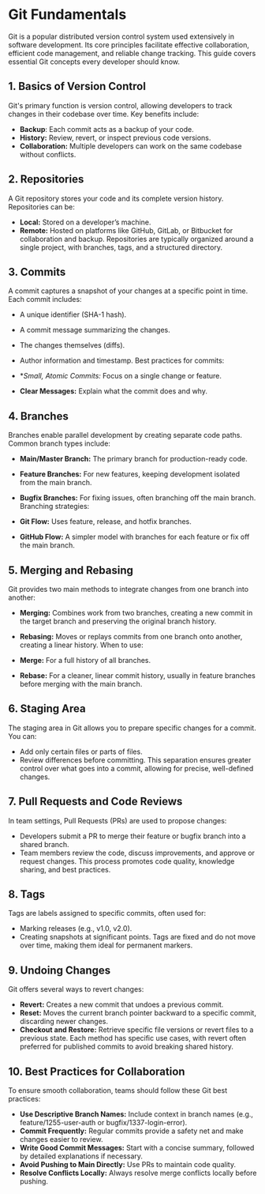 # Git Fundamentals
Git is a popular distributed version control system used extensively in software development. Its core principles facilitate effective collaboration, efficient code management, and reliable change tracking. This guide covers essential Git concepts every developer should know.

## 1. Basics of Version Control
Git's primary function is version control, allowing developers to track changes in their codebase over time. Key benefits include:

* **Backup**: Each commit acts as a backup of your code.
* **History:** Review, revert, or inspect previous code versions.
* **Collaboration:** Multiple developers can work on the same codebase without conflicts.
## 2. Repositories
A Git repository stores your code and its complete version history. Repositories can be:

* **Local:** Stored on a developer’s machine.
* **Remote:** Hosted on platforms like GitHub, GitLab, or Bitbucket for collaboration and backup.
Repositories are typically organized around a single project, with branches, tags, and a structured directory.

## 3. Commits
A commit captures a snapshot of your changes at a specific point in time. Each commit includes:

* A unique identifier (SHA-1 hash).
* A commit message summarizing the changes.
* The changes themselves (diffs).
* Author information and timestamp.
Best practices for commits:

* **Small, Atomic Commits:* Focus on a single change or feature.
* **Clear Messages:** Explain what the commit does and why.
## 4. Branches
Branches enable parallel development by creating separate code paths. Common branch types include:

* **Main/Master Branch:** The primary branch for production-ready code.
* **Feature Branches:** For new features, keeping development isolated from the main branch.
* **Bugfix Branches:** For fixing issues, often branching off the main branch.
Branching strategies:

* **Git Flow:** Uses feature, release, and hotfix branches.
* **GitHub Flow:** A simpler model with branches for each feature or fix off the main branch.
## 5. Merging and Rebasing
Git provides two main methods to integrate changes from one branch into another:

* **Merging:** Combines work from two branches, creating a new commit in the target branch and preserving the original branch history.
* **Rebasing:** Moves or replays commits from one branch onto another, creating a linear history.
When to use:

* **Merge:** For a full history of all branches.
* **Rebase:** For a cleaner, linear commit history, usually in feature branches before merging with the main branch.
## 6. Staging Area
The staging area in Git allows you to prepare specific changes for a commit. You can:

* Add only certain files or parts of files.
* Review differences before committing.
This separation ensures greater control over what goes into a commit, allowing for precise, well-defined changes.

## 7. Pull Requests and Code Reviews
In team settings, Pull Requests (PRs) are used to propose changes:

* Developers submit a PR to merge their feature or bugfix branch into a shared branch.
* Team members review the code, discuss improvements, and approve or request changes.
This process promotes code quality, knowledge sharing, and best practices.

## 8. Tags
Tags are labels assigned to specific commits, often used for:

* Marking releases (e.g., v1.0, v2.0).
* Creating snapshots at significant points.
Tags are fixed and do not move over time, making them ideal for permanent markers.

## 9. Undoing Changes
Git offers several ways to revert changes:

* **Revert:** Creates a new commit that undoes a previous commit.
* **Reset:** Moves the current branch pointer backward to a specific commit, discarding newer changes.
* **Checkout and Restore:** Retrieve specific file versions or revert files to a previous state.
Each method has specific use cases, with revert often preferred for published commits to avoid breaking shared history.

## 10. Best Practices for Collaboration
To ensure smooth collaboration, teams should follow these Git best practices:

* **Use Descriptive Branch Names:** Include context in branch names (e.g., feature/1255-user-auth or bugfix/1337-login-error).
* **Commit Frequently:** Regular commits provide a safety net and make changes easier to review.
* **Write Good Commit Messages:** Start with a concise summary, followed by detailed explanations if necessary.
* **Avoid Pushing to Main Directly:** Use PRs to maintain code quality.
* **Resolve Conflicts Locally:** Always resolve merge conflicts locally before pushing.
